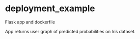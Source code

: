 # deployment_example
Flask app and dockerfile

App returns user graph of predicted probabilities on Iris dataset.

